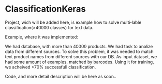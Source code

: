 # ClassificationKeras

Project, wich will be added here, is example how to solve multi-lable classification(>40000 classes) for text data.

Example, where it was implemented:

We had database, with more than 40000 products. We had task to analize data from different sources. To solve this problem, it was needed to match text product names from different sources with our DB. As input dataset, we had some amount of examples, matched by barcodes. Using it for training, we acheived >70% successfull classification.

Code, and more detail description will be here as soon..


